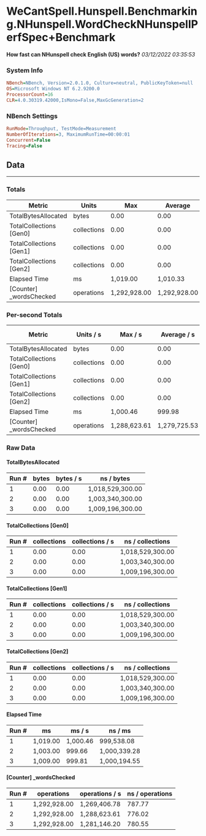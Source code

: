 ﻿# WeCantSpell.Hunspell.Benchmarking.NHunspell.WordCheckNHunspellPerfSpec+Benchmark
__How fast can NHunspell check English (US) words?__
_03/12/2022 03:35:53_
### System Info
```ini
NBench=NBench, Version=2.0.1.0, Culture=neutral, PublicKeyToken=null
OS=Microsoft Windows NT 6.2.9200.0
ProcessorCount=16
CLR=4.0.30319.42000,IsMono=False,MaxGcGeneration=2
```

### NBench Settings
```ini
RunMode=Throughput, TestMode=Measurement
NumberOfIterations=3, MaximumRunTime=00:00:01
Concurrent=False
Tracing=False
```

## Data
-------------------

### Totals
|          Metric |           Units |             Max |         Average |             Min |          StdDev |
|---------------- |---------------- |---------------- |---------------- |---------------- |---------------- |
|TotalBytesAllocated |           bytes |            0.00 |            0.00 |            0.00 |            0.00 |
|TotalCollections [Gen0] |     collections |            0.00 |            0.00 |            0.00 |            0.00 |
|TotalCollections [Gen1] |     collections |            0.00 |            0.00 |            0.00 |            0.00 |
|TotalCollections [Gen2] |     collections |            0.00 |            0.00 |            0.00 |            0.00 |
|    Elapsed Time |              ms |        1,019.00 |        1,010.33 |        1,003.00 |            8.08 |
|[Counter] _wordsChecked |      operations |    1,292,928.00 |    1,292,928.00 |    1,292,928.00 |            0.00 |

### Per-second Totals
|          Metric |       Units / s |         Max / s |     Average / s |         Min / s |      StdDev / s |
|---------------- |---------------- |---------------- |---------------- |---------------- |---------------- |
|TotalBytesAllocated |           bytes |            0.00 |            0.00 |            0.00 |            0.00 |
|TotalCollections [Gen0] |     collections |            0.00 |            0.00 |            0.00 |            0.00 |
|TotalCollections [Gen1] |     collections |            0.00 |            0.00 |            0.00 |            0.00 |
|TotalCollections [Gen2] |     collections |            0.00 |            0.00 |            0.00 |            0.00 |
|    Elapsed Time |              ms |        1,000.46 |          999.98 |          999.66 |            0.43 |
|[Counter] _wordsChecked |      operations |    1,288,623.61 |    1,279,725.53 |    1,269,406.78 |        9,686.87 |

### Raw Data
#### TotalBytesAllocated
|           Run # |           bytes |       bytes / s |      ns / bytes |
|---------------- |---------------- |---------------- |---------------- |
|               1 |            0.00 |            0.00 |1,018,529,300.00 |
|               2 |            0.00 |            0.00 |1,003,340,300.00 |
|               3 |            0.00 |            0.00 |1,009,196,300.00 |

#### TotalCollections [Gen0]
|           Run # |     collections | collections / s |ns / collections |
|---------------- |---------------- |---------------- |---------------- |
|               1 |            0.00 |            0.00 |1,018,529,300.00 |
|               2 |            0.00 |            0.00 |1,003,340,300.00 |
|               3 |            0.00 |            0.00 |1,009,196,300.00 |

#### TotalCollections [Gen1]
|           Run # |     collections | collections / s |ns / collections |
|---------------- |---------------- |---------------- |---------------- |
|               1 |            0.00 |            0.00 |1,018,529,300.00 |
|               2 |            0.00 |            0.00 |1,003,340,300.00 |
|               3 |            0.00 |            0.00 |1,009,196,300.00 |

#### TotalCollections [Gen2]
|           Run # |     collections | collections / s |ns / collections |
|---------------- |---------------- |---------------- |---------------- |
|               1 |            0.00 |            0.00 |1,018,529,300.00 |
|               2 |            0.00 |            0.00 |1,003,340,300.00 |
|               3 |            0.00 |            0.00 |1,009,196,300.00 |

#### Elapsed Time
|           Run # |              ms |          ms / s |         ns / ms |
|---------------- |---------------- |---------------- |---------------- |
|               1 |        1,019.00 |        1,000.46 |      999,538.08 |
|               2 |        1,003.00 |          999.66 |    1,000,339.28 |
|               3 |        1,009.00 |          999.81 |    1,000,194.55 |

#### [Counter] _wordsChecked
|           Run # |      operations |  operations / s | ns / operations |
|---------------- |---------------- |---------------- |---------------- |
|               1 |    1,292,928.00 |    1,269,406.78 |          787.77 |
|               2 |    1,292,928.00 |    1,288,623.61 |          776.02 |
|               3 |    1,292,928.00 |    1,281,146.20 |          780.55 |



